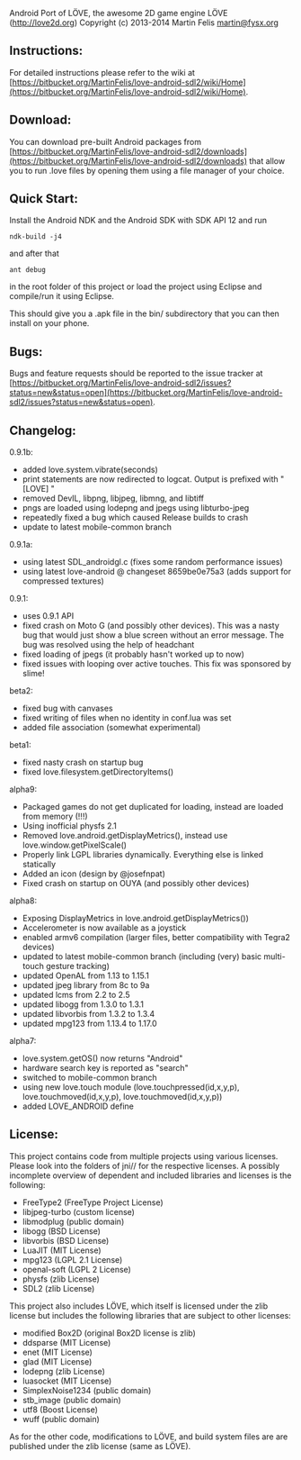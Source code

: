 Android Port of LÖVE, the awesome 2D game engine LÖVE (http://love2d.org)
Copyright (c) 2013-2014 Martin Felis <martin@fysx.org>

Instructions:
-------------

For detailed instructions please refer to the wiki at [https://bitbucket.org/MartinFelis/love-android-sdl2/wiki/Home](https://bitbucket.org/MartinFelis/love-android-sdl2/wiki/Home).

Download:
---------

You can download pre-built Android packages from
[https://bitbucket.org/MartinFelis/love-android-sdl2/downloads](https://bitbucket.org/MartinFelis/love-android-sdl2/downloads)
that allow you to run .love files by opening them using a file manager of
your choice.

Quick Start:
------------

Install the Android NDK and the Android SDK with SDK API 12 and run

    ndk-build -j4

and after that

    ant debug

in the root folder of this project or load the project using Eclipse and
compile/run it using Eclipse.

This should give you a .apk file in the bin/ subdirectory that you can then
install on your phone.

Bugs:
-----

Bugs and feature requests should be reported to the issue tracker at [https://bitbucket.org/MartinFelis/love-android-sdl2/issues?status=new&status=open](https://bitbucket.org/MartinFelis/love-android-sdl2/issues?status=new&status=open).

Changelog:
----------

0.9.1b:

* added love.system.vibrate(seconds)
* print statements are now redirected to logcat. Output is prefixed with "[LOVE] "
* removed DevIL, libpng, libjpeg, libmng, and libtiff
* pngs are loaded using lodepng and jpegs using libturbo-jpeg
* repeatedly fixed a bug which caused Release builds to crash
* update to latest mobile-common branch

0.9.1a:

* using latest SDL\_androidgl.c (fixes some random performance issues)
* using latest love-android @ changeset 8659be0e75a3 (adds support for
	compressed textures)

0.9.1:

* uses 0.9.1 API
* fixed crash on Moto G (and possibly other devices). This was a nasty bug that would just show a blue screen without an error message. The bug was resolved using the help of headchant
* fixed loading of jpegs (it probably hasn't worked up to now)
* fixed issues with looping over active touches. This fix was sponsored by slime!

beta2:

* fixed bug with canvases
* fixed writing of files when no identity in conf.lua was set
* added file association (somewhat experimental)

beta1:

* fixed nasty crash on startup bug
* fixed love.filesystem.getDirectoryItems()

alpha9:

* Packaged games do not get duplicated for loading, instead are loaded from memory (!!!)
* Using inofficial physfs 2.1
* Removed love.android.getDisplayMetrics(), instead use love.window.getPixelScale() 
* Properly link LGPL libraries dynamically. Everything else is linked statically
* Added an icon (design by @josefnpat)
* Fixed crash on startup on OUYA (and possibly other devices)

alpha8:

* Exposing DisplayMetrics in love.android.getDisplayMetrics())
* Accelerometer is now available as a joystick
* enabled armv6 compilation (larger files, better compatibility with Tegra2 devices)
* updated to latest mobile-common branch (including (very) basic multi-touch gesture tracking)
* updated OpenAL from 1.13 to 1.15.1
* updated jpeg library from 8c to 9a
* updated lcms from 2.2 to 2.5
* updated libogg from 1.3.0 to 1.3.1
* updated libvorbis from 1.3.2 to 1.3.4
* updated mpg123 from 1.13.4 to 1.17.0

alpha7:

* love.system.getOS() now returns "Android"
* hardware search key is reported as "search"
* switched to mobile-common branch
* using new love.touch module (love.touchpressed(id,x,y,p), love.touchmoved(id,x,y,p), love.touchmoved(id,x,y,p))
* added LOVE_ANDROID define

License:
--------

This project contains code from multiple projects using various licenses.
Please look into the folders of jni/<projectname>/ for the respective
licenses. A possibly incomplete overview of dependent and included
libraries and licenses is the following:

* FreeType2 (FreeType Project License)
* libjpeg-turbo (custom license)
* libmodplug (public domain)
* libogg (BSD License)
* libvorbis (BSD License)
* LuaJIT (MIT License)
* mpg123 (LGPL 2.1 License)
* openal-soft (LGPL 2 License)
* physfs (zlib License)
* SDL2 (zlib License)

This project also includes LÖVE, which itself is licensed under the zlib
license but includes the following libraries that are subject to other
licenses:

* modified Box2D (original Box2D license is zlib)
* ddsparse (MIT License)
* enet (MIT License)
* glad (MIT License)
* lodepng (zlib License)
* luasocket (MIT License)
* SimplexNoise1234 (public domain)
* stb_image (public domain)
* utf8 (Boost License)
* wuff (public domain)

As for the other code, modifications to LÖVE, and build system files are
are published under the zlib license (same as LÖVE).
